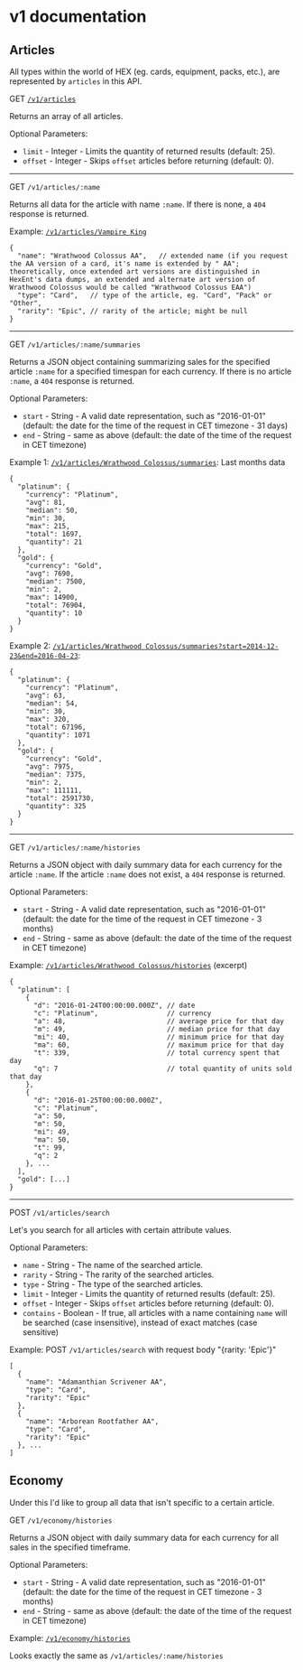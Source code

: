 # v1 documentation

## Articles
All types within the world of HEX (eg. cards, equipment, packs, etc.), are represented by `articles` in this API.

GET <a href="/v1/articles">`/v1/articles`</a>

Returns an array of all articles.

Optional Parameters:
  * `limit` - Integer - Limits the quantity of returned results (default: 25).
  * `offset` - Integer - Skips `offset` articles before returning (default: 0).

---

GET `/v1/articles/:name`

Returns all data for the article with name `:name`. If there is none, a `404` response is returned.

Example: <a href="/v1/articles/Vampire King">`/v1/articles/Vampire King`</a>

    {
      "name": "Wrathwood Colossus AA",   // extended name (if you request the AA version of a card, it's name is extended by " AA"; theoretically, once extended art versions are distinguished in HexEnt's data dumps, an extended and alternate art version of Wrathwood Colossus would be called "Wrathwood Colossus EAA")
      "type": "Card",   // type of the article, eg. "Card", "Pack" or "Other",
      "rarity": "Epic", // rarity of the article; might be null
    }

---

GET `/v1/articles/:name/summaries`

Returns a JSON object containing summarizing sales for the specified article `:name` for a specified timespan for each currency. If there is no article `:name`, a `404` response is returned.

Optional Parameters:
  * `start` - String - A valid date representation, such as "2016-01-01" (default: the date for the time of the request in CET timezone - 31 days)
  * `end` - String - same as above (default: the date of the time of the request in CET timezone)

Example 1: <a href="/v1/articles/Wrathwood Colossus/summaries">`/v1/articles/Wrathwood Colossus/summaries`</a>: Last months data

    {
      "platinum": {
        "currency": "Platinum",
        "avg": 81,
        "median": 50,
        "min": 30,
        "max": 215,
        "total": 1697,
        "quantity": 21
      },
      "gold": {
        "currency": "Gold",
        "avg": 7690,
        "median": 7500,
        "min": 2,
        "max": 14900,
        "total": 76904,
        "quantity": 10
      }
    }

Example 2: <a href="/v1/articles/Wrathwood Colossus/summaries?start=2014-12-23&end=2016-04-23">`/v1/articles/Wrathwood Colossus/summaries?start=2014-12-23&end=2016-04-23`</a>:

    {
      "platinum": {
        "currency": "Platinum",
        "avg": 63,
        "median": 54,
        "min": 30,
        "max": 320,
        "total": 67196,
        "quantity": 1071
      },
      "gold": {
        "currency": "Gold",
        "avg": 7975,
        "median": 7375,
        "min": 2,
        "max": 111111,
        "total": 2591730,
        "quantity": 325
      }
    }

---

GET `/v1/articles/:name/histories`

Returns a JSON object with daily summary data for each currency for the article `:name`. If the article `:name` does not exist, a `404` response is returned.

Optional Parameters:
  * `start` - String - A valid date representation, such as "2016-01-01" (default: the date for the time of the request in CET timezone - 3 months)
  * `end` - String - same as above (default: the date of the time of the request in CET timezone)

Example: <a href="/v1/articles/Wrathwood Colossus/histories">`/v1/articles/Wrathwood Colossus/histories`</a> (excerpt)

    {
      "platinum": [
        {
          "d": "2016-01-24T00:00:00.000Z", // date
          "c": "Platinum",                 // currency
          "a": 48,                         // average price for that day
          "m": 49,                         // median price for that day
          "mi": 40,                        // minimum price for that day
          "ma": 60,                        // maximum price for that day
          "t": 339,                        // total currency spent that day
          "q": 7                           // total quantity of units sold that day
        },
        {
          "d": "2016-01-25T00:00:00.000Z",
          "c": "Platinum",
          "a": 50,
          "m": 50,
          "mi": 49,
          "ma": 50,
          "t": 99,
          "q": 2
        }, ...
      ],
      "gold": [...]
    }

---

POST `/v1/articles/search`

Let's you search for all articles with certain attribute values.

Optional Parameters:
  * `name` - String - The name of the searched article.
  * `rarity` - String - The rarity of the searched articles.
  * `type` - String - The type of the searched articles.
  * `limit` - Integer - Limits the quantity of returned results (default: 25).
  * `offset` - Integer - Skips `offset` articles before returning (default: 0).
  * `contains` - Boolean - If true, all articles with a name containing `name` will be searched (case insensitive), instead of exact matches (case sensitive)

Example: POST `/v1/articles/search` with request body "{rarity: 'Epic'}"

    [
      {
        "name": "Adamanthian Scrivener AA",
        "type": "Card",
        "rarity": "Epic"
      },
      {
        "name": "Arborean Rootfather AA",
        "type": "Card",
        "rarity": "Epic"
      }, ...
    ]


## Economy
Under this I'd like to group all data that isn't specific to a certain article.

GET `/v1/economy/histories`

Returns a JSON object with daily summary data for each currency for all sales in the specified timeframe.

Optional Parameters:
  * `start` - String - A valid date representation, such as "2016-01-01" (default: the date for the time of the request in CET timezone - 3 months)
  * `end` - String - same as above (default: the date of the time of the request in CET timezone)

Example: <a href="/v1/economy/histories">`/v1/economy/histories`</a>

Looks exactly the same as `/v1/articles/:name/histories`

